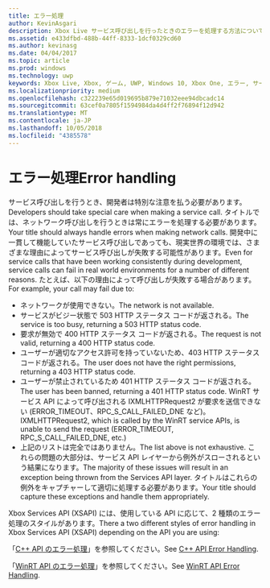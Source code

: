 ```yaml
---
title: エラー処理
author: KevinAsgari
description: Xbox Live サービス呼び出しを行ったときのエラーを処理する方法について説明します。
ms.assetid: e433dfbd-488b-44ff-8333-1dcf0329cd60
ms.author: kevinasg
ms.date: 04/04/2017
ms.topic: article
ms.prod: windows
ms.technology: uwp
keywords: Xbox Live, Xbox, ゲーム, UWP, Windows 10, Xbox One, エラー, サービス呼び出し
ms.localizationpriority: medium
ms.openlocfilehash: c322239e65d019695b879e71032eee94dbcadc14
ms.sourcegitcommit: 63cef0a7805f1594984da4d4ff2f76894f12d942
ms.translationtype: MT
ms.contentlocale: ja-JP
ms.lasthandoff: 10/05/2018
ms.locfileid: "4385578"
---
```

# <a name="error-handling"></a><span data-ttu-id="dbe7f-104">エラー処理</span><span class="sxs-lookup"><span data-stu-id="dbe7f-104">Error handling</span></span>

<span data-ttu-id="dbe7f-105">サービス呼び出しを行うとき、開発者は特別な注意を払う必要があります。</span><span class="sxs-lookup"><span data-stu-id="dbe7f-105">Developers should take special care when making a service call.</span></span> <span data-ttu-id="dbe7f-106">タイトルでは、ネットワーク呼び出しを行うときは常にエラーを処理する必要があります。</span><span class="sxs-lookup"><span data-stu-id="dbe7f-106">Your title should always handle errors when making network calls.</span></span> <span data-ttu-id="dbe7f-107">開発中に一貫して機能していたサービス呼び出しであっても、現実世界の環境では、さまざまな理由によってサービス呼び出しが失敗する可能性があります。</span><span class="sxs-lookup"><span data-stu-id="dbe7f-107">Even for service calls that have been working consistently during development, service calls can fail in real world environments for a number of different reasons.</span></span> <span data-ttu-id="dbe7f-108">たとえば、以下の理由によって呼び出しが失敗する場合があります。</span><span class="sxs-lookup"><span data-stu-id="dbe7f-108">For example, your call may fail due to:</span></span>

* <span data-ttu-id="dbe7f-109">ネットワークが使用できない。</span><span class="sxs-lookup"><span data-stu-id="dbe7f-109">The network is not available.</span></span>
* <span data-ttu-id="dbe7f-110">サービスがビジー状態で 503 HTTP ステータス コードが返される。</span><span class="sxs-lookup"><span data-stu-id="dbe7f-110">The service is too busy, returning a 503 HTTP status code.</span></span>
* <span data-ttu-id="dbe7f-111">要求が無効で 400 HTTP ステータス コードが返される。</span><span class="sxs-lookup"><span data-stu-id="dbe7f-111">The request is not valid, returning a 400 HTTP status code.</span></span>
* <span data-ttu-id="dbe7f-112">ユーザーが適切なアクセス許可を持っていないため、403 HTTP ステータス コードが返される。</span><span class="sxs-lookup"><span data-stu-id="dbe7f-112">The user does not have the right permissions, returning a 403 HTTP status code.</span></span>
* <span data-ttu-id="dbe7f-113">ユーザーが禁止されているため 401 HTTP ステータス コードが返される。</span><span class="sxs-lookup"><span data-stu-id="dbe7f-113">The user has been banned, returning a 401 HTTP status code.</span></span>
<span data-ttu-id="dbe7f-114">WinRT サービス API によって呼び出される IXMLHTTPRequest2 が要求を送信できない (ERROR_TIMEOUT、RPC_S_CALL_FAILED_DNE など)。</span><span class="sxs-lookup"><span data-stu-id="dbe7f-114">IXMLHTTPRequest2, which is called by the WinRT service APIs, is unable to send the request (ERROR_TIMEOUT, RPC_S_CALL_FAILED_DNE, etc.)</span></span>
* <span data-ttu-id="dbe7f-115">上記のリストは完全ではありません。</span><span class="sxs-lookup"><span data-stu-id="dbe7f-115">The list above is not exhaustive.</span></span> <span data-ttu-id="dbe7f-116">これらの問題の大部分は、サービス API レイヤーから例外がスローされるという結果になります。</span><span class="sxs-lookup"><span data-stu-id="dbe7f-116">The majority of these issues will result in an exception being thrown from the Services API layer.</span></span> <span data-ttu-id="dbe7f-117">タイトルはこれらの例外をキャプチャーして適切に処理する必要があります。</span><span class="sxs-lookup"><span data-stu-id="dbe7f-117">Your title should capture these exceptions and handle them appropriately.</span></span>

<span data-ttu-id="dbe7f-118">Xbox Services API (XSAPI) には、使用している API に応じて、2 種類のエラー処理のスタイルがあります。</span><span class="sxs-lookup"><span data-stu-id="dbe7f-118">There a two different styles of error handling in Xbox Services API (XSAPI) depending on the API you are using:</span></span>

<span data-ttu-id="dbe7f-119">「[C++ API のエラー処理](error-handling-cpp.md)」を参照してください。</span><span class="sxs-lookup"><span data-stu-id="dbe7f-119">See [C++ API Error Handling](error-handling-cpp.md).</span></span>

<span data-ttu-id="dbe7f-120">「[WinRT API のエラー処理](error-handling-winrt.md)」を参照してください。</span><span class="sxs-lookup"><span data-stu-id="dbe7f-120">See [WinRT API Error Handling](error-handling-winrt.md).</span></span>
